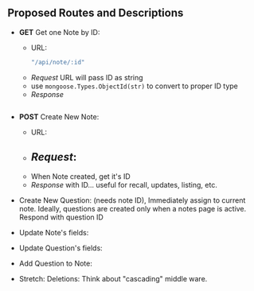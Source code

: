 ## Proposed Routes and Descriptions

- __GET__ Get one Note by ID:
    - URL: 
        ```javascript
        "/api/note/:id"
        ```
    - _Request_ URL will pass ID as string
    - use `mongoose.Types.ObjectId(str)` to convert to proper ID type
    - _Response_ 
        ``` json

        ```

- __POST__ Create New Note:
    - URL: 
    - _Request_:
        - 
    - When Note created, get it's ID
    - _Response_ with ID... useful for recall, updates, listing, etc.

- Create New Question: (needs note ID), Immediately assign to current note. Ideally, questions are created only when a notes page is active. Respond with question ID

- Update Note's fields:

- Update Question's fields:

- Add Question to Note:

- Stretch: Deletions: Think about "cascading" middle ware.
